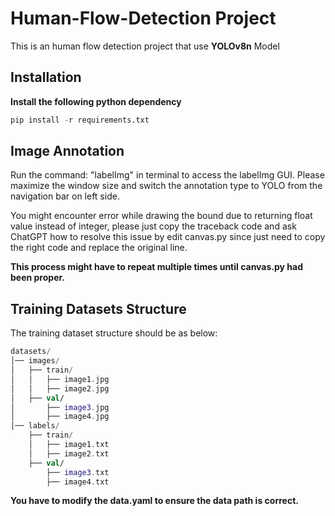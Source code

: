 # Human-Flow-Detection Project

This is an human flow detection project that use **YOLOv8n** Model

## Installation

**Install the following python dependency**

```python
pip install -r requirements.txt
```

## Image Annotation

Run the command: "labelImg" in terminal to access the labelImg GUI. Please maximize the window size and switch the annotation type to YOLO from the navigation bar on left side.

You might encounter error while drawing the bound due to returning float value instead of integer, please just copy the traceback code and ask ChatGPT how to resolve this issue by edit canvas.py since just need to copy the right code and replace the original line.

**This process might have to repeat multiple times until canvas.py had been proper.**

## Training Datasets Structure

The training dataset structure should be as below:

```kotlin
datasets/
│── images/
│   ├── train/
│   │   ├── image1.jpg
│   │   ├── image2.jpg
│   ├── val/
│       ├── image3.jpg
│       ├── image4.jpg
│── labels/
    ├── train/
    │   ├── image1.txt
    │   ├── image2.txt
    ├── val/
        ├── image3.txt
        ├── image4.txt
```

**You have to modify the data.yaml to ensure the data path is correct.**
